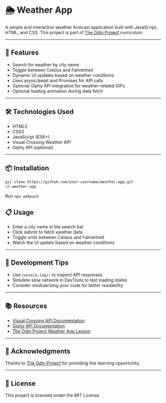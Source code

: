 # 🌦️ Weather App

A simple and interactive weather forecast application built with JavaScript, HTML, and CSS. This project is part of [The Odin Project](https://www.theodinproject.com/lessons/javascript-weather-app) curriculum.

---

## 🚀 Features

- Search for weather by city name  
- Toggle between Celsius and Fahrenheit  
- Dynamic UI updates based on weather conditions  
- Uses async/await and Promises for API calls  
- Optional Giphy API integration for weather-related GIFs  
- Optional loading animation during data fetch  

---

## 🛠️ Technologies Used

- HTML5  
- CSS3  
- JavaScript (ES6+)  
- Visual Crossing Weather API  
- Giphy API (optional)  

---

## 📦 Installation

```bash
git clone https://github.com/your-username/weather-app.git
cd weather-app
```

Run `npx webpack` 


## 📋 Usage

- Enter a city name in the search bar  
- Click submit to fetch weather data  
- Toggle units between Celsius and Fahrenheit  
- Watch the UI update based on weather conditions  

---

## 🧪 Development Tips

- Use `console.log()` to inspect API responses  
- Simulate slow network in DevTools to test loading states  
- Consider modularizing your code for better readability  

---

## 📚 Resources

- [Visual Crossing API Documentation](https://www.visualcrossing.com/resources/documentation/weather-api/)  
- [Giphy API Documentation](https://developers.giphy.com/docs/)  
- [The Odin Project Weather App Lesson](https://www.theodinproject.com/lessons/javascript-weather-app)  

---

## 🙌 Acknowledgments

Thanks to [The Odin Project](https://www.theodinproject.com/) for providing this learning opportunity.

---

## 📄 License

This project is licensed under the MIT License.
